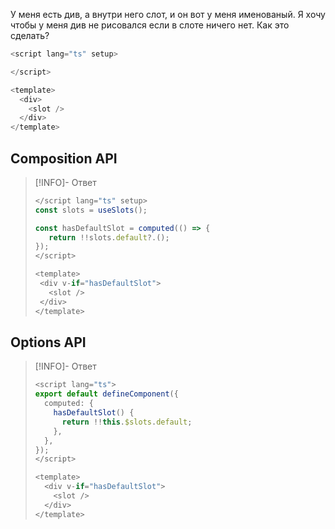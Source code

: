 
У меня есть див, а внутри него слот, и он вот у меня именованый. Я хочу чтобы у меня див не рисовался если в слоте ничего нет. Как это сделать?

```ts
<script lang="ts" setup>

</script>

<template>
  <div>
    <slot />
  </div>
</template>
```

## Composition API

> [!INFO]- Ответ
> >
> ```ts
> </script lang="ts" setup>
> const slots = useSlots();
>
> const hasDefaultSlot = computed(() => {
>    return !!slots.default?.();
> });
> </script>
>
> <template>
>  <div v-if="hasDefaultSlot">
>    <slot />
>  </div>
> </template>
> ```


## Options API

> [!INFO]- Ответ
> >
> ```ts
> <script lang="ts">
> export default defineComponent({
>   computed: {
>     hasDefaultSlot() {
>       return !!this.$slots.default;
>     },
>   },
> });
> </script>
>
> <template>
>   <div v-if="hasDefaultSlot">
>     <slot />
>   </div>
> </template>
> ```
